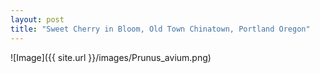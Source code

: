 ```yaml
---
layout: post
title: "Sweet Cherry in Bloom, Old Town Chinatown, Portland Oregon"
---
```


![Image]({{ site.url }}/images/Prunus_avium.png)

